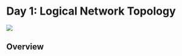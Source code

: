 # Day 1: Logical Network Topology
[<img src="https://i.imgur.com/tqJYCuy.png">](https://www.canva.com/design/DAGWMu_aLu4/uDmqHZdtAUbpW680P73qsA/view?utm_content=DAGWMu_aLu4&utm_campaign=designshare&utm_medium=link&utm_source=editor)

## Overview
